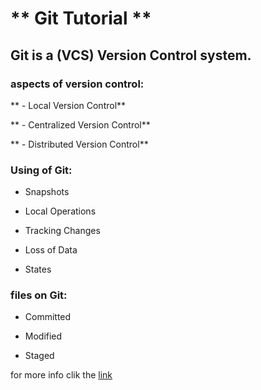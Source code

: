 # ** Git Tutorial ** #


## Git is a (VCS) Version Control system.

### aspects of version control:


** - Local Version Control**

** - Centralized Version Control**

** - Distributed Version Control**

  
### Using of Git: 

- Snapshots

- Local Operations

- Tracking Changes

- Loss of Data

- States

### files on Git:

- Committed

- Modified

- Staged

for more info clik the [link](https://blog.udemy.com/git-tutorial-a-comprehensive-guide/)
